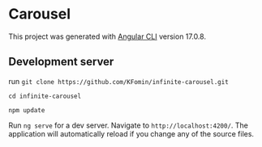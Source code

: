 # Carousel

This project was generated with [Angular CLI](https://github.com/angular/angular-cli) version 17.0.8.

## Development server

run `git clone https://github.com/KFomin/infinite-carousel.git`

`cd infinite-carousel`

`npm update`

Run `ng serve` for a dev server. 
Navigate to `http://localhost:4200/`. 
The application will automatically reload if you change any of the source files.

